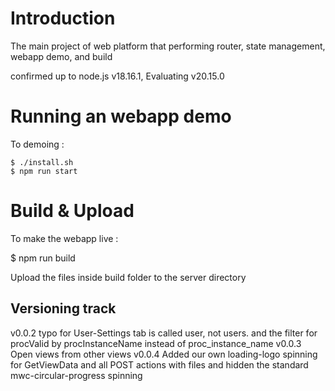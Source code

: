 # Introduction

The main project of web platform that performing router, state management, webapp demo, and build

confirmed up to node.js v18.16.1, Evaluating v20.15.0


# Running an webapp demo
To demoing :

```
$ ./install.sh
$ npm run start
```

# Build & Upload
To make the webapp live :

$ npm run build

Upload the files inside build folder to the server directory

## Versioning track

v0.0.2 typo for User-Settings tab is called user, not users. and the filter for procValid by 
procInstanceName instead of proc_instance_name
v0.0.3 Open views from other views
v0.0.4 Added our own loading-logo spinning for GetViewData and all POST actions with files and hidden the standard mwc-circular-progress spinning